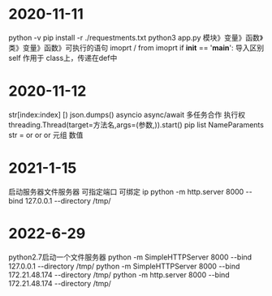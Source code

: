 # 2020-11-11
python -v
pip install -r ./requestments.txt
python3 app.py
模块》变量》函数》类》变量》函数》可执行的语句
imoprt  / from  imoprt 
if __init__ == '__main__':   导入区别
self 作用于 class上，传递在def中

# 2020-11-12
str[index:index] [)
json.dumps()
asyncio async/await 多任务合作 执行权 
threading.Thread(target=方法名,args=(参数,)).start()
pip list
NameParaments
str = or or or
元组 数值

# 2021-1-15
启动服务器文件服务器 可指定端口  可绑定 ip 
python -m http.server 8000 --bind 127.0.0.1 --directory /tmp/

# 2022-6-29
python2.7启动一个文件服务器
python -m SimpleHTTPServer 8000 --bind 127.0.0.1 --directory /tmp/
python -m SimpleHTTPServer 8000 --bind 172.21.48.174 --directory /tmp/
python -m http.server 8000 --bind 172.21.48.174 --directory /tmp/
